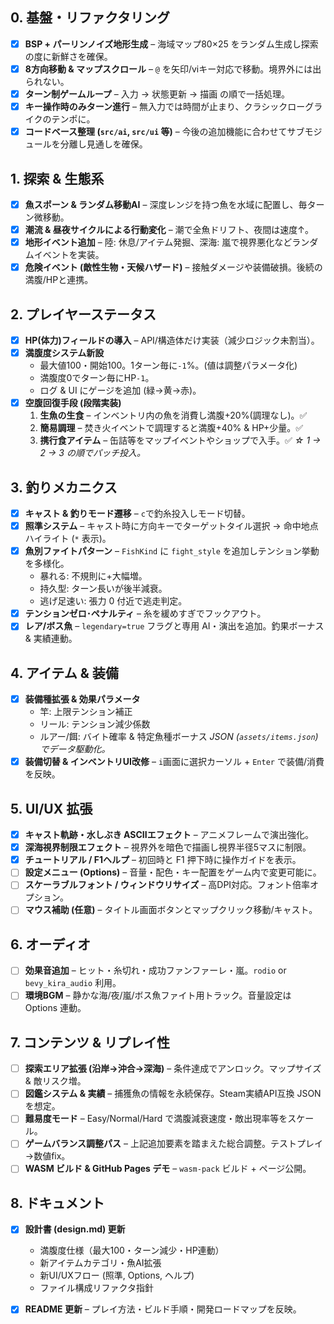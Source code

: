 ## 0. 基盤・リファクタリング
- [x] **BSP + パーリンノイズ地形生成** – 海域マップ80×25 をランダム生成し探索の度に新鮮さを確保。
- [x] **8方向移動 & マップスクロール** – `@` を矢印/viキー対応で移動。境界外には出られない。
- [x] **ターン制ゲームループ** – 入力 → 状態更新 → 描画 の順で一括処理。
- [x] **キー操作時のみターン進行** – 無入力では時間が止まり、クラシックローグライクのテンポに。
- [x] **コードベース整理 (`src/ai`, `src/ui` 等)** – 今後の追加機能に合わせてサブモジュールを分離し見通しを確保。

## 1. 探索 & 生態系
- [x] **魚スポーン & ランダム移動AI** – 深度レンジを持つ魚を水域に配置し、毎ターン微移動。
- [x] **潮流 & 昼夜サイクルによる行動変化** – 潮で全魚ドリフト、夜間は速度↑。
- [x] **地形イベント追加** – 陸: 休息/アイテム発掘、深海: 嵐で視界悪化などランダムイベントを実装。
- [x] **危険イベント (敵性生物・天候ハザード)** – 接触ダメージや装備破損。後続の満腹/HPと連携。

## 2. プレイヤーステータス
- [x] **HP(体力)フィールドの導入** – API/構造体だけ実装（減少ロジック未割当）。
- [x] **満腹度システム新設**
  - 最大値100・開始100。1ターン毎に`-1`%。(値は調整パラメータ化)  
  - 満腹度0でターン毎にHP`-1`。  
  - ログ & UI にゲージを追加 (緑→黄→赤)。
- [x] **空腹回復手段 (段階実装)**
  1. **生魚の生食** – インベントリ内の魚を消費し満腹+20%(調理なし)。✅
  2. **簡易調理** – 焚き火イベントで調理すると満腹+40% & HP+少量。✅
  3. **携行食アイテム** – 缶詰等をマップイベントやショップで入手。✅
  *☆ 1 → 2 → 3 の順でパッチ投入。*

## 3. 釣りメカニクス
- [x] **キャスト & 釣りモード遷移** – `c`で釣糸投入しモード切替。
- [x] **照準システム** – キャスト時に方向キーでターゲットタイル選択 → 命中地点ハイライト (`*` 表示)。
- [x] **魚別ファイトパターン** – `FishKind` に `fight_style` を追加しテンション挙動を多様化。
  - 暴れる: 不規則に+大幅増。  
  - 持久型: ターン長いが後半減衰。  
  - 逃げ足速い: 張力 0 付近で逃走判定。  
 - [x] **テンションゼロ･ペナルティ** – 糸を緩めすぎでフックアウト。
 - [x] **レア/ボス魚** – `legendary=true` フラグと専用 AI・演出を追加。釣果ボーナス & 実績連動。

## 4. アイテム & 装備
- [x] **装備種拡張 & 効果パラメータ**
  - 竿: 上限テンション補正
  - リール: テンション減少係数
  - ルアー/餌: バイト確率 & 特定魚種ボーナス
  *JSON (`assets/items.json`) でデータ駆動化。*
- [x] **装備切替 & インベントリUI改修** – `i`画面に選択カーソル + `Enter` で装備/消費を反映。

## 5. UI/UX 拡張
- [x] **キャスト軌跡・水しぶき ASCIIエフェクト** – アニメフレームで演出強化。
- [x] **深海視界制限エフェクト** – 視界外を暗色で描画し視界半径5マスに制限。
- [x] **チュートリアル / F1ヘルプ** – 初回時と F1 押下時に操作ガイドを表示。
- [ ] **設定メニュー (Options)** – 音量・配色・キー配置をゲーム内で変更可能に。
- [ ] **スケーラブルフォント / ウィンドウリサイズ** – 高DPI対応。フォント倍率オプション。
- [ ] **マウス補助 (任意)** – タイトル画面ボタンとマップクリック移動/キャスト。

## 6. オーディオ
- [ ] **効果音追加** – ヒット・糸切れ・成功ファンファーレ・嵐。`rodio` or `bevy_kira_audio` 利用。
- [ ] **環境BGM** – 静かな海/夜/嵐/ボス魚ファイト用トラック。音量設定は Options 連動。

## 7. コンテンツ & リプレイ性
- [ ] **探索エリア拡張 (沿岸→沖合→深海)** – 条件達成でアンロック。マップサイズ & 敵リスク増。
- [ ] **図鑑システム & 実績** – 捕獲魚の情報を永続保存。Steam実績API互換 JSON を想定。
- [ ] **難易度モード** – Easy/Normal/Hard で満腹減衰速度・敵出現率等をスケール。
- [ ] **ゲームバランス調整パス** – 上記追加要素を踏まえた総合調整。テストプレイ→数値fix。
- [ ] **WASM ビルド & GitHub Pages デモ** – `wasm-pack` ビルド + ページ公開。

## 8. ドキュメント
- [x] **設計書 (design.md) 更新**
  - 満腹度仕様（最大100・ターン減少・HP連動）
  - 新アイテムカテゴリ・魚AI拡張
  - 新UI/UXフロー (照準, Options, ヘルプ)
  - ファイル構成リファクタ指針
- [x] **README 更新** – プレイ方法・ビルド手順・開発ロードマップを反映。

